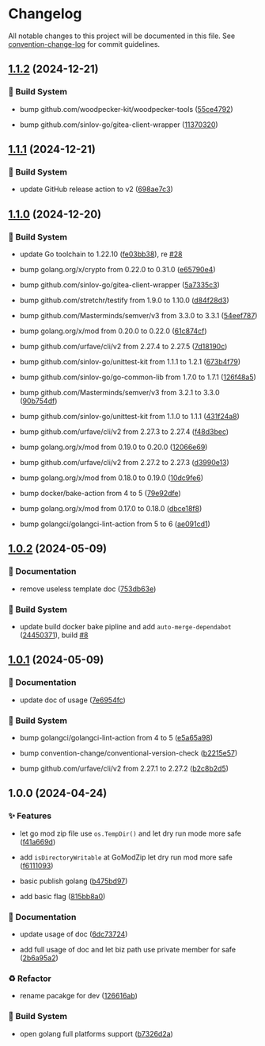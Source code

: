 # Changelog

All notable changes to this project will be documented in this file. See [convention-change-log](https://github.com/convention-change/convention-change-log) for commit guidelines.

## [1.1.2](https://github.com/woodpecker-kit/woodpecker-gitea-publisher-golang/compare/1.1.1...v1.1.2) (2024-12-21)

### 👷‍ Build System

* bump github.com/woodpecker-kit/woodpecker-tools ([55ce4792](https://github.com/woodpecker-kit/woodpecker-gitea-publisher-golang/commit/55ce479269f69a1681772e65be45e348bf9dd504))

* bump github.com/sinlov-go/gitea-client-wrapper ([11370320](https://github.com/woodpecker-kit/woodpecker-gitea-publisher-golang/commit/113703206fed290aa611279b072174cebdf83eb1))

## [1.1.1](https://github.com/woodpecker-kit/woodpecker-gitea-publisher-golang/compare/1.1.0...v1.1.1) (2024-12-21)

### 👷‍ Build System

* update GitHub release action to v2 ([698ae7c3](https://github.com/woodpecker-kit/woodpecker-gitea-publisher-golang/commit/698ae7c305f9908379212c0c46fbbd2a6ae04259))

## [1.1.0](https://github.com/woodpecker-kit/woodpecker-gitea-publisher-golang/compare/1.0.2...v1.1.0) (2024-12-20)

### 👷‍ Build System

* update Go toolchain to 1.22.10 ([fe03bb38](https://github.com/woodpecker-kit/woodpecker-gitea-publisher-golang/commit/fe03bb38682f28690d78e13dde4fbc8afa6b2f15)), re [#28](https://github.com/woodpecker-kit/woodpecker-gitea-publisher-golang/issues/28)

* bump golang.org/x/crypto from 0.22.0 to 0.31.0 ([e65790e4](https://github.com/woodpecker-kit/woodpecker-gitea-publisher-golang/commit/e65790e48a8606718113f9dd2fe3a816efe64e77))

* bump github.com/sinlov-go/gitea-client-wrapper ([5a7335c3](https://github.com/woodpecker-kit/woodpecker-gitea-publisher-golang/commit/5a7335c3a8c15a86602cc61e9cf54205cfcf1235))

* bump github.com/stretchr/testify from 1.9.0 to 1.10.0 ([d84f28d3](https://github.com/woodpecker-kit/woodpecker-gitea-publisher-golang/commit/d84f28d366361e728627201e3179372161c014a4))

* bump github.com/Masterminds/semver/v3 from 3.3.0 to 3.3.1 ([54eef787](https://github.com/woodpecker-kit/woodpecker-gitea-publisher-golang/commit/54eef787d514fe43fb52507f6d049ec95e3c0e1d))

* bump golang.org/x/mod from 0.20.0 to 0.22.0 ([61c874cf](https://github.com/woodpecker-kit/woodpecker-gitea-publisher-golang/commit/61c874cf1af61c4e8235865c9646ab03e02abb18))

* bump github.com/urfave/cli/v2 from 2.27.4 to 2.27.5 ([7d18190c](https://github.com/woodpecker-kit/woodpecker-gitea-publisher-golang/commit/7d18190c3f69aa409e184a3bafe065fd55f65ffa))

* bump github.com/sinlov-go/unittest-kit from 1.1.1 to 1.2.1 ([673b4f79](https://github.com/woodpecker-kit/woodpecker-gitea-publisher-golang/commit/673b4f7984a27d4c4d0bff6ed94229afb9ed0e13))

* bump github.com/sinlov-go/go-common-lib from 1.7.0 to 1.7.1 ([126f48a5](https://github.com/woodpecker-kit/woodpecker-gitea-publisher-golang/commit/126f48a5111df602b8dbc0ca4ec86f591e85c1a5))

* bump github.com/Masterminds/semver/v3 from 3.2.1 to 3.3.0 ([90b754df](https://github.com/woodpecker-kit/woodpecker-gitea-publisher-golang/commit/90b754df845139ac96d200fef95890f08b599eca))

* bump github.com/sinlov-go/unittest-kit from 1.1.0 to 1.1.1 ([431f24a8](https://github.com/woodpecker-kit/woodpecker-gitea-publisher-golang/commit/431f24a81530a43a262a231d80bb149a29c7d07a))

* bump github.com/urfave/cli/v2 from 2.27.3 to 2.27.4 ([f48d3bec](https://github.com/woodpecker-kit/woodpecker-gitea-publisher-golang/commit/f48d3bec9ed5c345d73e5b3c0a2bdc1f3dae6ee0))

* bump golang.org/x/mod from 0.19.0 to 0.20.0 ([12066e69](https://github.com/woodpecker-kit/woodpecker-gitea-publisher-golang/commit/12066e6948427973748c2216269103df5dff23bd))

* bump github.com/urfave/cli/v2 from 2.27.2 to 2.27.3 ([d3990e13](https://github.com/woodpecker-kit/woodpecker-gitea-publisher-golang/commit/d3990e13de4cde478096af5e92f4ea3d326caff9))

* bump golang.org/x/mod from 0.18.0 to 0.19.0 ([10dc9fe6](https://github.com/woodpecker-kit/woodpecker-gitea-publisher-golang/commit/10dc9fe6e5dde5738eeb7f7bb5e0ea22dcc3d1f4))

* bump docker/bake-action from 4 to 5 ([79e92dfe](https://github.com/woodpecker-kit/woodpecker-gitea-publisher-golang/commit/79e92dfe8ae3c6835582dc9165e826e3d9de2aba))

* bump golang.org/x/mod from 0.17.0 to 0.18.0 ([dbce18f8](https://github.com/woodpecker-kit/woodpecker-gitea-publisher-golang/commit/dbce18f81f496e177ba395024a4235fd59dcaa3d))

* bump golangci/golangci-lint-action from 5 to 6 ([ae091cd1](https://github.com/woodpecker-kit/woodpecker-gitea-publisher-golang/commit/ae091cd172f42fec0f67a71e45c2800ca451aebb))

## [1.0.2](https://github.com/woodpecker-kit/woodpecker-gitea-publisher-golang/compare/1.0.1...v1.0.2) (2024-05-09)

### 📝 Documentation

* remove useless template doc ([753db63e](https://github.com/woodpecker-kit/woodpecker-gitea-publisher-golang/commit/753db63e46c30d228b96eddd5c6e2f7416dd5f56))

### 👷‍ Build System

* update build docker bake pipline and add `auto-merge-dependabot` ([24450371](https://github.com/woodpecker-kit/woodpecker-gitea-publisher-golang/commit/24450371d13fc1a118995b1710aa5e6426684246)), build [#8](https://github.com/woodpecker-kit/woodpecker-gitea-publisher-golang/issues/8)

## [1.0.1](https://github.com/woodpecker-kit/woodpecker-gitea-publisher-golang/compare/1.0.0...v1.0.1) (2024-05-09)

### 📝 Documentation

* update doc of usage ([7e6954fc](https://github.com/woodpecker-kit/woodpecker-gitea-publisher-golang/commit/7e6954fcfacffcabeaf26c2d9bca19b4f67b3c87))

### 👷‍ Build System

* bump golangci/golangci-lint-action from 4 to 5 ([e5a65a98](https://github.com/woodpecker-kit/woodpecker-gitea-publisher-golang/commit/e5a65a98e6da61469a08aedc97d810ccf3118d7d))

* bump convention-change/conventional-version-check ([b2215e57](https://github.com/woodpecker-kit/woodpecker-gitea-publisher-golang/commit/b2215e578e6b072324e735e1f342c4f6684777c6))

* bump github.com/urfave/cli/v2 from 2.27.1 to 2.27.2 ([b2c8b2d5](https://github.com/woodpecker-kit/woodpecker-gitea-publisher-golang/commit/b2c8b2d54f0d5c2d442ff6063609b617db5ad28d))

## 1.0.0 (2024-04-24)

### ✨ Features

* let go mod zip file use `os.TempDir()` and let dry run mode more safe ([f41a669d](https://github.com/woodpecker-kit/woodpecker-gitea-publisher-golang/commit/f41a669d36b656737b6e6dd19dbb021e8d425f51))

* add `isDirectoryWritable` at GoModZip let dry run mod more safe ([f6111093](https://github.com/woodpecker-kit/woodpecker-gitea-publisher-golang/commit/f61110931f583d71f582e2ce7f4b5abed1bfc93d))

* basic publish golang ([b475bd97](https://github.com/woodpecker-kit/woodpecker-gitea-publisher-golang/commit/b475bd971f974fbb3803b17adb5d3d8852a2a8a9))

* add basic flag ([815bb8a0](https://github.com/woodpecker-kit/woodpecker-gitea-publisher-golang/commit/815bb8a04d4e17e186acc59e48778383ddb281e5))

### 📝 Documentation

* update usage of doc ([6dc73724](https://github.com/woodpecker-kit/woodpecker-gitea-publisher-golang/commit/6dc7372404f105aa993cbb65f5bc777c11a048d5))

* add full usage of doc and let biz path use private member for safe ([2b6a95a2](https://github.com/woodpecker-kit/woodpecker-gitea-publisher-golang/commit/2b6a95a2d78a5faf0312cda14d1aef7e5f2e7b2f))

### ♻ Refactor

* rename pacakge for dev ([126616ab](https://github.com/woodpecker-kit/woodpecker-gitea-publisher-golang/commit/126616abfb835f82cc592b7593dd1ae6778a26a6))

### 👷‍ Build System

* open golang full platforms support ([b7326d2a](https://github.com/woodpecker-kit/woodpecker-gitea-publisher-golang/commit/b7326d2aff88ea44e733ccc9da640e2b592bd5cc))
